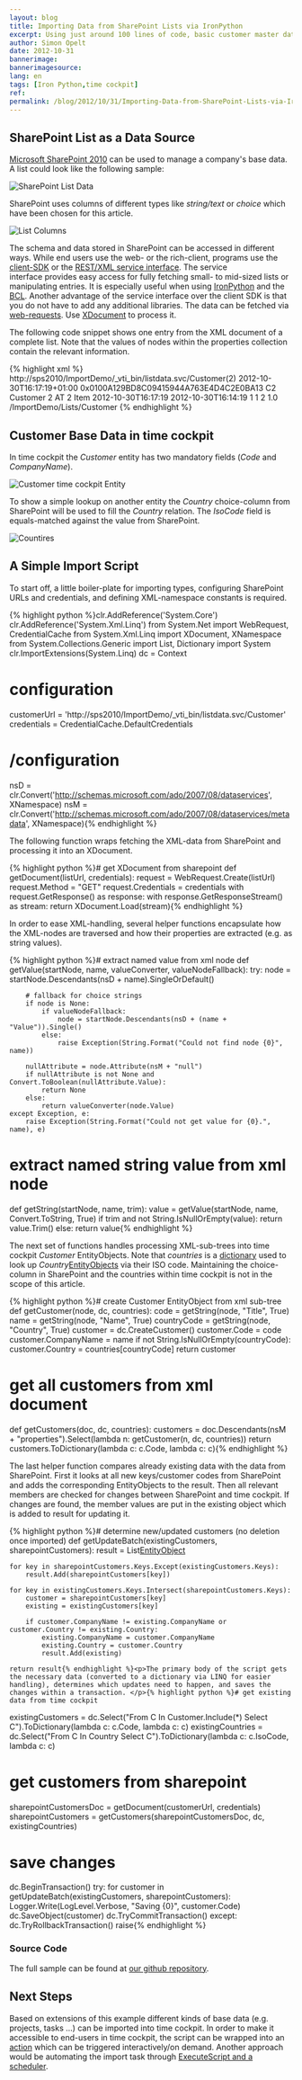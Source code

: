 ```yaml
---
layout: blog
title: Importing Data from SharePoint Lists via IronPython
excerpt: Using just around 100 lines of code, basic customer master data can be imported from SharePoint to time cockpit. This can be achieved by using IronPython, the .net BCL and the SharePoint 2010 REST interface.
author: Simon Opelt
date: 2012-10-31
bannerimage: 
bannerimagesource: 
lang: en
tags: [Iron Python,time cockpit]
ref: 
permalink: /blog/2012/10/31/Importing-Data-from-SharePoint-Lists-via-IronPython
---
```


<h2>SharePoint List as a Data Source</h2><p>
  <a href="http://sharepoint.microsoft.com/" title="Microsoft SharePoint 2010" target="_blank">Microsoft SharePoint 2010</a> can be used to manage a company's base data. A list could look like the following sample:</p><p>
  <img src="{{site.baseurl}}/content/images/blog/2012/10/List.png" title="SharePoint List Data" />
</p><p>SharePoint uses columns of different types like <em>string/text</em> or <em>choice</em> which have been chosen for this article.</p><p>
  <img src="{{site.baseurl}}/content/images/blog/2012/10/ListColumns.png" title="List Columns" />
</p><p>The schema and data stored in SharePoint can be accessed in different ways. While end users use the web- or the rich-client, programs use the <a href="http://msdn.microsoft.com/library/ff798388.aspx" title="client-SDK" target="_blank">client-SDK</a> or the <a href="http://msdn.microsoft.com/library/ff798339.aspx" title="REST/XML service interface" target="_blank">REST/XML service interface</a>. The service interface provides easy access for fully fetching small- to mid-sized lists or manipulating entries. It is especially useful when using <a href="http://ironpython.net" title="IronPython" target="_blank">IronPython</a> and the <a href="http://msdn.microsoft.com/library/gg145045.aspx" title="BCL" target="_blank">BCL</a>. Another advantage of the service interface over the client SDK is that you do not have to add any additional libraries. The data can be fetched via <a href="http://msdn.microsoft.com/library/system.net.webrequest.aspx" title="web-requests" target="_blank">web-requests</a>. Use <a href="http://msdn.microsoft.com/library/system.xml.linq.xdocument.aspx" title="XDocument" target="_blank">XDocument</a> to process it.</p><p>The following code snippet shows one entry from the XML document of a complete list. Note that the values of nodes within the properties collection contain the relevant information.</p>{% highlight xml %}  <entry m:etag="W/&quot;2&quot;">
    <id>http://sps2010/ImportDemo/_vti_bin/listdata.svc/Customer(2)</id>
    <title type="text">C2</title>
    <updated>2012-10-30T16:17:19+01:00</updated>
    <author>
      <name />
    </author>
    <link rel="edit" title="CustomerItem" href="Customer(2)" />
    <link rel="http://schemas.microsoft.com/ado/2007/08/dataservices/related/Country" type="application/atom+xml;type=entry" title="Country" href="Customer(2)/Country" />
    <link rel="http://schemas.microsoft.com/ado/2007/08/dataservices/related/CreatedBy" type="application/atom+xml;type=entry" title="CreatedBy" href="Customer(2)/CreatedBy" />
    <link rel="http://schemas.microsoft.com/ado/2007/08/dataservices/related/ModifiedBy" type="application/atom+xml;type=entry" title="ModifiedBy" href="Customer(2)/ModifiedBy" />
    <link rel="http://schemas.microsoft.com/ado/2007/08/dataservices/related/Attachments" type="application/atom+xml;type=feed" title="Attachments" href="Customer(2)/Attachments" />
    <category term="Microsoft.SharePoint.DataService.CustomerItem" scheme="http://schemas.microsoft.com/ado/2007/08/dataservices/scheme" />
    <content type="application/xml">
      <m:properties>
        <d:ContentTypeID>0x0100A129BD8C09415944A763E4D4C2E0BA13</d:ContentTypeID>
        <d:Title>C2</d:Title>
        <d:Name>Customer 2</d:Name>
        <d:CountryValue>AT</d:CountryValue>
        <d:Id m:type="Edm.Int32">2</d:Id>
        <d:ContentType>Item</d:ContentType>
        <d:Modified m:type="Edm.DateTime">2012-10-30T16:17:19</d:Modified>
        <d:Created m:type="Edm.DateTime">2012-10-30T16:14:19</d:Created>
        <d:CreatedById m:type="Edm.Int32">1</d:CreatedById>
        <d:ModifiedById m:type="Edm.Int32">1</d:ModifiedById>
        <d:Owshiddenversion m:type="Edm.Int32">2</d:Owshiddenversion>
        <d:Version>1.0</d:Version>
        <d:Path>/ImportDemo/Lists/Customer</d:Path>
      </m:properties>
    </content>
  </entry>{% endhighlight %}<h2>Customer Base Data in time cockpit</h2><p>In time cockpit the <em>Customer</em> entity has two mandatory fields (<em>Code</em> and <em>CompanyName</em>).</p><p>
  <img src="{{site.baseurl}}/content/images/blog/2012/10/CustomerEntity.png" title="Customer time cockpit Entity" />
</p><p>To show a simple lookup on another entity the <em>Country</em> choice-column from SharePoint will be used to fill the <em>Country</em> relation. The <em>IsoCode</em> field is equals-matched against the value from SharePoint.</p><p>
  <img src="{{site.baseurl}}/content/images/blog/2012/10/Countries.png" title="Countires" />
</p><h2>A Simple Import Script</h2><p>To start off, a little boiler-plate for importing types, configuring SharePoint URLs and credentials, and defining XML-namespace constants is required.</p>{% highlight python %}clr.AddReference('System.Core')
clr.AddReference('System.Xml.Linq')
from System.Net import WebRequest, CredentialCache
from System.Xml.Linq import XDocument, XNamespace
from System.Collections.Generic import List, Dictionary
import System
clr.ImportExtensions(System.Linq)
dc = Context

# configuration
customerUrl = 'http://sps2010/ImportDemo/_vti_bin/listdata.svc/Customer'
credentials = CredentialCache.DefaultCredentials
# /configuration

nsD = clr.Convert('http://schemas.microsoft.com/ado/2007/08/dataservices', XNamespace)
nsM = clr.Convert('http://schemas.microsoft.com/ado/2007/08/dataservices/metadata', XNamespace){% endhighlight %}<p>The following function wraps fetching the XML-data from SharePoint and processing it into an XDocument.</p>{% highlight python %}# get XDocument from sharepoint
def getDocument(listUrl, credentials):
    request = WebRequest.Create(listUrl)
    request.Method = "GET"
    request.Credentials = credentials
    with request.GetResponse() as response:
        with response.GetResponseStream() as stream:
            return XDocument.Load(stream){% endhighlight %}<p>In order to ease XML-handling, several helper functions encapsulate how the XML-nodes are traversed and how their properties are extracted (e.g. as string values).</p>{% highlight python %}# extract named value from xml node
def getValue(startNode, name, valueConverter, valueNodeFallback):
    try:
        node = startNode.Descendants(nsD + name).SingleOrDefault()
        
        # fallback for choice strings
        if node is None:
            if valueNodeFallback:
                node = startNode.Descendants(nsD + (name + "Value")).Single()
            else:
                raise Exception(String.Format("Could not find node {0}", name))
            
        nullAttribute = node.Attribute(nsM + "null")
        if nullAttribute is not None and Convert.ToBoolean(nullAttribute.Value):
            return None
        else:
            return valueConverter(node.Value)
    except Exception, e:
        raise Exception(String.Format("Could not get value for {0}.", name), e)

# extract named string value from xml node
def getString(startNode, name, trim):
    value = getValue(startNode, name, Convert.ToString, True)
    if trim and not String.IsNullOrEmpty(value):
        return value.Trim()
    else:
        return value{% endhighlight %}<p>The next set of functions handles processing XML-sub-trees into time cockpit <em>Customer</em> EntityObjects. Note that <em>countries</em> is a <a href="http://msdn.microsoft.com/library/xfhwa508.aspx" title="dictionary" target="_blank">dictionary</a> used to look up <em>Country</em><a href="http://help.timecockpit.com/html/dfbc3e13-f897-51fd-b343-445a00f695b8.htm" title="EntityObjects" target="_blank">EntityObjects</a> via their ISO code. Maintaining the choice-column in SharePoint and the countries within time cockpit is not in the scope of this article.</p>{% highlight python %}# create Customer EntityObject from xml sub-tree
def getCustomer(node, dc, countries):
    code = getString(node, "Title", True)
    name = getString(node, "Name", True)
    countryCode = getString(node, "Country", True)
    customer = dc.CreateCustomer()
    customer.Code = code
    customer.CompanyName = name
    if not String.IsNullOrEmpty(countryCode):
        customer.Country = countries[countryCode]
    return customer

# get all customers from xml document
def getCustomers(doc, dc, countries):
    customers = doc.Descendants(nsM + "properties").Select(lambda n: getCustomer(n, dc, countries))
    return customers.ToDictionary(lambda c: c.Code, lambda c: c){% endhighlight %}<p>The last helper function compares already existing data with the data from SharePoint. First it looks at all new keys/customer codes from SharePoint and adds the corresponding EntityObjects to the result. Then all relevant members are checked for changes between SharePoint and time cockpit. If changes are found, the member values are put in the existing object which is added to result for updating it.</p>{% highlight python %}# determine new/updated customers (no deletion once imported)
def getUpdateBatch(existingCustomers, sharepointCustomers):
    result = List[EntityObject]()

    for key in sharepointCustomers.Keys.Except(existingCustomers.Keys):
        result.Add(sharepointCustomers[key])
    
    for key in existingCustomers.Keys.Intersect(sharepointCustomers.Keys):
        customer = sharepointCustomers[key]
        existing = existingCustomers[key]
    
        if customer.CompanyName != existing.CompanyName or customer.Country != existing.Country:
            existing.CompanyName = customer.CompanyName
            existing.Country = customer.Country
            result.Add(existing)

    return result{% endhighlight %}<p>The primary body of the script gets the necessary data (converted to a dictionary via LINQ for easier handling), determines which updates need to happen, and saves the changes within a transaction. </p>{% highlight python %}# get existing data from time cockpit
existingCustomers = dc.Select("From C In Customer.Include(*) Select C").ToDictionary(lambda c: c.Code, lambda c: c)
existingCountries = dc.Select("From C In Country Select C").ToDictionary(lambda c: c.IsoCode, lambda c: c)

# get customers from sharepoint
sharepointCustomersDoc = getDocument(customerUrl, credentials)
sharepointCustomers = getCustomers(sharepointCustomersDoc, dc, existingCountries)

# save changes
dc.BeginTransaction()
try:
    for customer in getUpdateBatch(existingCustomers, sharepointCustomers):
        Logger.Write(LogLevel.Verbose, "Saving {0}", customer.Code)
        dc.SaveObject(customer)
    dc.TryCommitTransaction()
except:
    dc.TryRollbackTransaction()
    raise{% endhighlight %}<h3>Source Code</h3><p>The full sample can be found at <a href="https://github.com/software-architects/TimeCockpit.Scripts/blob/master/TimeCockpit.Customers.Sharepoint/TimeCockpit.Customers.Sharepoint.py" target="_blank">our github repository</a>.</p><h2>Next Steps</h2><p>Based on extensions of this example different kinds of base data (e.g. projects, tasks ...) can be imported into time cockpit. In order to make it accessible to end-users in time cockpit, the script can be wrapped into an <a href="http://help.timecockpit.com/html/d11350b0-c965-47bf-8166-5ceda1541dee.htm" title="action" target="_blank">action</a> which can be triggered interactively/on demand. Another approach would be automating the import task through <a href="http://help.timecockpit.com/html/7c78b76a-2526-4408-accc-ccae19bbca45.htm" title="ExecuteScript and a scheduler" target="_blank">ExecuteScript and a scheduler</a>.</p>